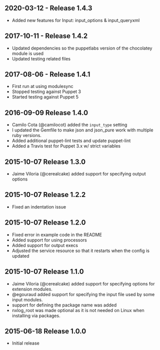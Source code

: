 
## 2020-03-12 - Release 1.4.3
- Added new features for Input: input_options & input_queryxml

## 2017-10-11 - Release 1.4.2  
- Updated dependencies so the puppetlabs version of the chocolatey module is used
- Updated testing related files

## 2017-08-06 - Release 1.4.1  
- First run at using modulesync
- Stopped testing against Puppet 3
- Started testing against Puppet 5

## 2016-09-09 Release 1.4.0  
* Camilo Cota (@camilocot) added the `input_type` setting
* I updated the Gemfile to make json and json_pure work with multiple ruby
  versions.
* Added additional puppet-lint tests and update puppet-lint
* Added a Travis test for Puppet 3.x w/ strict variables

## 2015-10-07 Release 1.3.0  
* Jaime Viloria (@cerealcake) added support for specifying output options

## 2015-10-07 Release 1.2.2  
* Fixed an indentation issue

## 2015-10-07 Release 1.2.0  
* Fixed error in example code in the README
* Added support for using processors
* Added support for output execs
* Adjusted the service resource so that it restarts when the config is updated

## 2015-10-07 Release 1.1.0  
* Jaime Viloria (@cerealcake) added support for specifying options for
  extension modules.
* @egouraud added support for specifying the input file used by some input
  modules.
* support for defining the package name was added
* nxlog_root was made optional as it is not needed on Linux when installing via
  packages.

## 2015-06-18 Release 1.0.0  
* Initial release

[gh-tag-img]: https://img.shields.io/github/tag/genebean/genebean-nxlog.svg?label=newest%20tag
[gh-link]: https://github.com/genebean/genebean-nxlog

